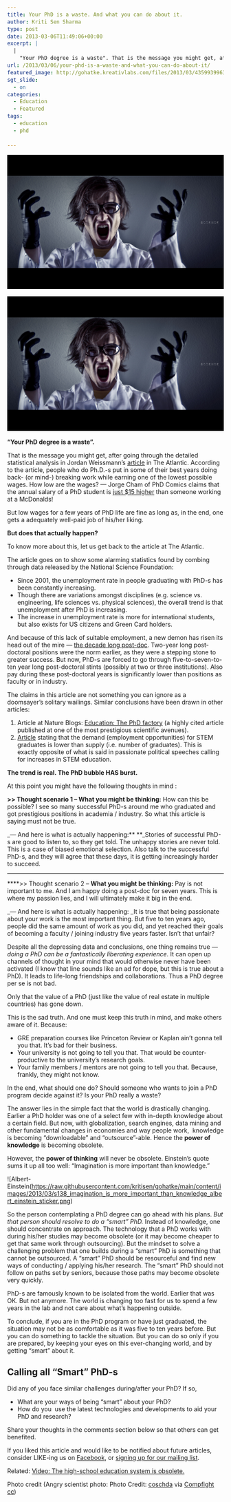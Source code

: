 ```yaml
---
title: Your PhD is a waste. And what you can do about it.
author: Kriti Sen Sharma
type: post
date: 2013-03-06T11:49:06+00:00
excerpt: |
  |
    "Your PhD degree is a waste". That is the message you might get, after going through the detailed statistical analysis in Jordan Weissmann's article in The Atlantic... While students toil through their PhD-s at minimal pay rates, they have the belief that once their PhD is over, they will get a decent-paying job of their liking. But data released by National Science Foundation shows that unemployment among PhD-s is rising... In such a situation, what does the PhD do?
url: /2013/03/06/your-phd-is-a-waste-and-what-you-can-do-about-it/
featured_image: http://gohatke.kreativlabs.com/files/2013/03/4359939963_f082b4ae9c_b.jpg
sgt_slide:
  - on
categories:
  - Education
  - Featured
tags:
  - education
  - phd

---
```

![PhD-degree-waste](https://raw.githubusercontent.com/kritisen/gohatke/main/content/images/2013/03/4359939963_f082b4ae9c_b.jpg)

![PhD degree-waste](https://raw.githubusercontent.com/kritisen/gohatke/main/content/images/2013/03/4359939963_f082b4ae9c_b.jpg)

**&#8220;Your PhD degree is a waste&#8221;.**

That is the message you might get, after going through the detailed statistical analysis in Jordan Weissmann&#8217;s <a href="http://www.theatlantic.com/business/archive/2013/02/the-phd-bust-americas-awful-market-for-young-scientists-in-7-charts/273339/#" target="_blank">article</a> in The Atlantic. According to the article, people who do Ph.D.-s put in some of their best years doing back- (or mind-) breaking work while earning one of the lowest possible wages. How low are the wages? &#8212; Jorge Cham of PhD Comics claims that the annual salary of a PhD student is <a href="https://www.llnl.gov/news/aroundthelab/2012/Jan/ATL-013012_comic.html" target="_blank">just $15 higher</a> than someone working at a McDonalds!

But low wages for a few years of PhD life are fine as long as, in the end, one gets a adequately well-paid job of his/her liking.

**But does that actually happen?**

To know more about this, let us get back to the article at The Atlantic.

The article goes on to show some alarming statistics found by combing through data released by the National Science Foundation:

  * Since 2001, the unemployment rate in people graduating with PhD-s has been constantly increasing.
  * Though there are variations amongst disciplines (e.g. science vs. engineering, life sciences vs. physical sciences), the overall trend is that unemployment after PhD is increasing.
  * The increase in unemployment rate is more for international students, but also exists for US citizens and Green Card holders.

And because of this lack of suitable employment, a new demon has risen its head out of the mire &#8212; <a href="http://www.the-scientist.com/?articles.view/articleNo/32445/title/Opinion--The-Postdoc-Challenge/" target="_blank">the decade long post-doc</a>. Two-year long post-doctoral positions were the norm earlier, as they were a stepping stone to greater success. But now, PhD-s are forced to go through five-to-seven-to-ten year long post-doctoral stints (possibly at two or three institutions). Also pay during these post-doctoral years is significantly lower than positions as faculty or in industry.

The claims in this article are not something you can ignore as a doomsayer&#8217;s solitary wailings. Similar conclusions have been drawn in other articles:

  1. Article at Nature Blogs: <a href="http://www.nature.com/news/2011/110420/full/472276a.html" target="_blank">Education: The PhD factory</a> (a highly cited article published at one of the most prestigious scientific avenues).
  2. <a href="http://www.cjr.org/reports/what_scientist_shortage.php?page=all" target="_blank">Article</a> stating that the demand (employment opportunities) for STEM graduates is lower than supply (i.e. number of graduates). This is exactly opposite of what is said in passionate political speeches calling for increases in STEM education.

**The trend is real. The PhD bubble HAS burst.**

At this point you might have the following thoughts in mind :

**>> Thought scenario 1 &#8211; What you might be thinking:** How can this be possible? I see so many successful PhD-s around me who graduated and got prestigious positions in academia / industry. So what this article is saying must not be true.

_&#8212; And here is what is actually happening:** **_Stories of successful PhD-s are good to listen to, so they get told. The unhappy stories are never told. This is a case of biased emotional selection. Also talk to the successful PhD-s, and they will agree that these days, it is getting increasingly harder to succeed.  
****

****>> Thought scenario 2 &#8211; **What you might be thinking:** Pay is not important to me. And I am happy doing a post-doc for seven years. This is where my passion lies, and I will ultimately make it big in the end.

_&#8212; And here is what is actually happening: _It is true that being passionate about your work is the most important thing. But five to ten years ago, people did the same amount of work as you did, and yet reached their goals of becoming a faculty / joining industry five years faster. Isn&#8217;t that unfair?

Despite all the depressing data and conclusions, one thing remains true &#8212; _doing a PhD can be a fantastically liberating experience_. It can open up channels of thought in your mind that would otherwise never have been activated (I know that line sounds like an ad for dope, but this is true about a PhD). It leads to life-long friendships and collaborations. Thus a PhD degree per se is not bad.

Only that the value of a PhD (just like the value of real estate in multiple countries) has gone down.

This is the sad truth. And one must keep this truth in mind, and make others aware of it. Because:

  * GRE preparation courses like Princeton Review or Kaplan ain&#8217;t gonna tell you that. It&#8217;s bad for their business.
  * Your university is not going to tell you that. That would be counter-productive to the university&#8217;s research goals.
  * Your family members / mentors are not going to tell you that. Because, frankly, they might not know.

In the end, what should one do? Should someone who wants to join a PhD program decide against it? Is your PhD really a waste?

The answer lies in the simple fact that the world is drastically changing. Earlier a PhD holder was one of a select few with in-depth knowledge about a certain field. But now, with globalization, search engines, data mining and other fundamental changes in economies and way people work,  knowledge is becoming &#8220;downloadable&#8221; and &#8220;outsource&#8221;-able. Hence the **power of knowledge** is becoming obsolete.

However, the **power of thinking** will never be obsolete. Einstein&#8217;s quote sums it up all too well: &#8220;Imagination is more important than knowledge.&#8221;

![Albert-Einstein(https://raw.githubusercontent.com/kritisen/gohatke/main/content/images/2013/03/s138_imagination_is_more_important_than_knowledge_albert_einstein_sticker.png)

So the person contemplating a PhD degree can go ahead with his plans. _But that person should resolve to do a &#8220;smart&#8221; PhD._ Instead of knowledge, one should concentrate on approach. The technology that a PhD works with during his/her studies may become obsolete (or it may become cheaper to get that same work through outsourcing). But the mindset to solve a challenging problem that one builds during a &#8220;smart&#8221; PhD is something that cannot be outsourced. A &#8220;smart&#8221; PhD should be resourceful and find new ways of conducting / applying his/her research. The &#8220;smart&#8221; PhD should not follow on paths set by seniors, because those paths may become obsolete very quickly.

PhD-s are famously known to be isolated from the world. Earlier that was OK. But not anymore. The world is changing too fast for us to spend a few years in the lab and not care about what&#8217;s happening outside.

To conclude, if you are in the PhD program or have just graduated, the situation may not be as comfortable as it was five to ten years before. But you can do something to tackle the situation. But you can do so only if you are prepared, by keeping your eyes on this ever-changing world, and by getting &#8220;smart&#8221; about it.

## Calling all &#8220;Smart&#8221; PhD-s

Did any of you face similar challenges during/after your PhD? If so,

  * What are your ways of being &#8220;smart&#8221; about your PhD?
  * How do you  use the latest technologies and developments to aid your PhD and research?

Share your thoughts in the comments section below so that others can get benefited.

<div class="post-content-box-blue">
  If you liked this article and would like to be notified about future articles, consider LIKE-ing us on <a href="http://facebook.com/gohatke">Facebook</a>, or <a href="http://gohatke.kreativlabs.com/subscribe/ ‎">signing up for our mailing list</a>.
</div>

Related: [Video: The high-school education system is obsolete.][3] 

Photo credit (Angry scientist photo: Photo Credit: [coschda][4] via [Compfight][5] [cc][6])

 [1]: http://gohatke.kreativlabs.com/files/2013/03/4359939963_f082b4ae9c_b.jpg
 [2]: http://gohatke.kreativlabs.com/files/2013/03/s138_imagination_is_more_important_than_knowledge_albert_einstein_sticker.png
 [3]: http://gohatke.kreativlabs.com/2013/03/05/video-the-high-school-education-system-is-obsolete/ "Video: The high-school education system is obsolete."
 [4]: http://www.flickr.com/photos/22062888@N06/4359939963/
 [5]: http://compfight.com
 [6]: http://creativecommons.org/licenses/by-nc/2.0/
